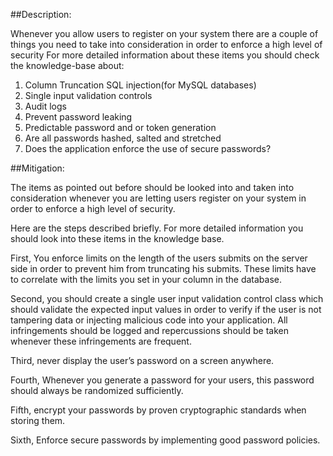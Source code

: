 ##Description:

Whenever you allow users to register on your system there are a couple of things you need
to take into consideration in order to enforce a high level of security
For more detailed information about these items you should check the knowledge-base about:

1.	Column Truncation SQL injection(for MySQL databases)
2.	Single input validation controls
3.	Audit logs
4.	Prevent password leaking
5.	Predictable password and or token generation
6.	Are all passwords hashed, salted and stretched
7.	Does the application enforce the use of secure passwords?


##Mitigation:

The items as pointed out before should be looked into and taken into consideration
whenever you are letting users register on your system in order to enforce a
high level of security.

Here are the steps described briefly.
For more detailed information you should look into these items in the knowledge base.

First, You enforce limits on the length of the users submits on the server side in order
to prevent him from truncating his submits. These limits have to correlate with the limits
you set in your column in the database.

Second, you should create a single user input validation control class which should
validate the expected input values in order to verify if the user is not tampering data
or injecting malicious code into your application. All infringements should be logged
and repercussions should be taken whenever these infringements are frequent.

Third, never display the user’s password on a screen anywhere.

Fourth, Whenever you generate a password for your users, this password should always
be randomized sufficiently.

Fifth, encrypt your passwords by proven cryptographic standards when storing them.

Sixth, Enforce secure passwords by implementing good password policies.
